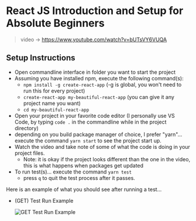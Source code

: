 # React JS Introduction and Setup for Absolute Beginners

> video -> https://www.youtube.com/watch?v=bUTsVY6VUQA

## Setup Instructions
* Open commandline interface in folder you want to start the project
* Assuming you have installed npm, execute the following command(s):
  * `npm install -g create-react-app` (-g is global, you won't need to run this for every project)
  * `create-react-app my-beautiful-react-app` (you can give it any project name you want)
  * `cd my-beautiful-react-app`
* Open your project in your favorite code editor (I personally use VS Code, by typing `code .` in the commandline while in the project directory)
* depending on you build package manager of choice, I prefer "yarn"... execute the command `yarn start` to see the project start up.
* Watch the video and take note of some of what the code is doing in your project files.
  * Note: it is okay if the project looks different than the one in the video, this is what happens when packages get updated
* To run test(s)... execute the command `yarn test`
  * press `q` to quit the test process after it passes.

Here is an example of what you should see after running a test...

- (GET) Test Run Example

  ![GET Test Run Example](public/img/test_run_example.jpg?raw=true 'Title')